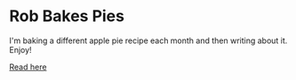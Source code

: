 # Rob Bakes Pies

I'm baking a different apple pie recipe each month and then writing about it. Enjoy!

[Read here](https://github.com/rorpage/rob-bakes-pies/wiki)
